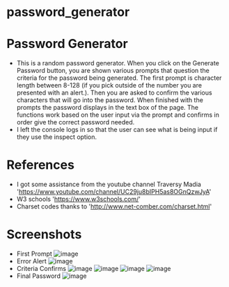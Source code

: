# password_generator


# Password Generator
 -  This is a random password generator. When you click on the Generate Password button, you are shown various prompts that question the criteria for the password being generated. The first prompt is character length between 8-128 (if you pick outside of the number you are presented with an alert.). Then you are asked to confirm the various characters that will go into the password. When finished with the prompts the password displays in the text box of the page. The functions work based on the user input via the prompt and confirms in order give the correct password needed.
 - I left the console logs in so that the user can see what is being input if they use the inspect option.

# References
 - I got some assistance from the youtube channel Traversy Madia 'https://www.youtube.com/channel/UC29ju8bIPH5as8OGnQzwJyA'
 - W3 schools 'https://www.w3schools.com/'
 - Charset codes thanks to 'http://www.net-comber.com/charset.html'

 # Screenshots
  - First Prompt
    ![image](https://user-images.githubusercontent.com/68873509/91215219-35eddd80-e6e2-11ea-872b-071cd8f428a0.png)
  - Error Alert
    ![image](https://user-images.githubusercontent.com/68873509/91215390-7188a780-e6e2-11ea-97b9-c8af05dfb3e2.png)
  - Criteria Confirms
    ![image](https://user-images.githubusercontent.com/68873509/91215491-95e48400-e6e2-11ea-9279-ed10180eda07.png)
    ![image](https://user-images.githubusercontent.com/68873509/91215535-a432a000-e6e2-11ea-9a3a-e5cde8ce2e3c.png)
    ![image](https://user-images.githubusercontent.com/68873509/91215570-b280bc00-e6e2-11ea-8014-49b1ae157fb1.png)
    ![image](https://user-images.githubusercontent.com/68873509/91215608-be6c7e00-e6e2-11ea-9e7a-fcce649e39cd.png)
  - Final Password
    ![image](https://user-images.githubusercontent.com/68873509/91215639-c9271300-e6e2-11ea-919c-4714bd942344.png)

